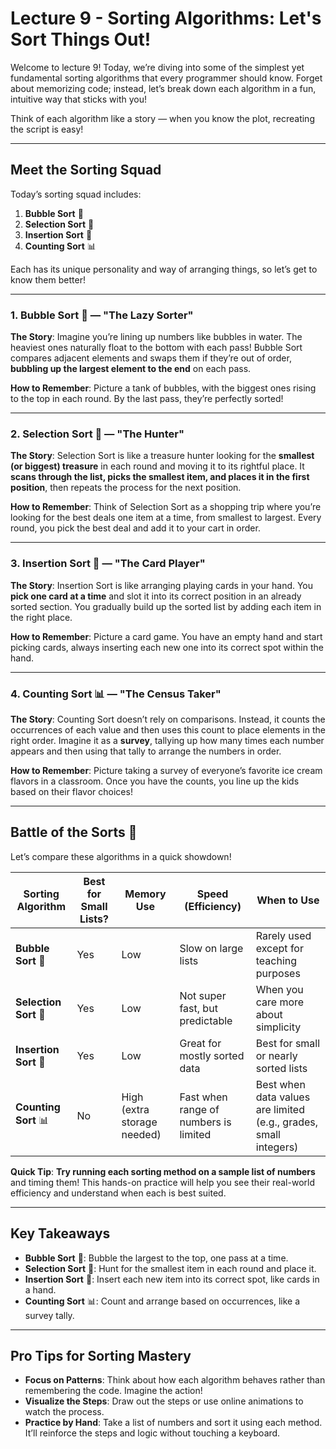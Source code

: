 

# Lecture 9 - Sorting Algorithms: Let's Sort Things Out!

Welcome to lecture 9! Today, we’re diving into some of the simplest yet fundamental sorting algorithms that every programmer should know. Forget about memorizing code; instead, let’s break down each algorithm in a fun, intuitive way that sticks with you!

Think of each algorithm like a story — when you know the plot, recreating the script is easy!

---

## Meet the Sorting Squad

Today’s sorting squad includes:
1. **Bubble Sort** 🫧
2. **Selection Sort** 🎯
3. **Insertion Sort** 📌
4. **Counting Sort** 📊

Each has its unique personality and way of arranging things, so let’s get to know them better!

---

### 1. Bubble Sort 🫧 — "The Lazy Sorter"

**The Story**: Imagine you’re lining up numbers like bubbles in water. The heaviest ones naturally float to the bottom with each pass! Bubble Sort compares adjacent elements and swaps them if they’re out of order, **bubbling up the largest element to the end** on each pass.

**How to Remember**: Picture a tank of bubbles, with the biggest ones rising to the top in each round. By the last pass, they’re perfectly sorted!

---

### 2. Selection Sort 🎯 — "The Hunter"

**The Story**: Selection Sort is like a treasure hunter looking for the **smallest (or biggest) treasure** in each round and moving it to its rightful place. It **scans through the list, picks the smallest item, and places it in the first position**, then repeats the process for the next position.

**How to Remember**: Think of Selection Sort as a shopping trip where you’re looking for the best deals one item at a time, from smallest to largest. Every round, you pick the best deal and add it to your cart in order.

---

### 3. Insertion Sort 📌 — "The Card Player"

**The Story**: Insertion Sort is like arranging playing cards in your hand. You **pick one card at a time** and slot it into its correct position in an already sorted section. You gradually build up the sorted list by adding each item in the right place.

**How to Remember**: Picture a card game. You have an empty hand and start picking cards, always inserting each new one into its correct spot within the hand.

---

### 4. Counting Sort 📊 — "The Census Taker"

**The Story**: Counting Sort doesn’t rely on comparisons. Instead, it counts the occurrences of each value and then uses this count to place elements in the right order. Imagine it as a **survey**, tallying up how many times each number appears and then using that tally to arrange the numbers in order.

**How to Remember**: Picture taking a survey of everyone’s favorite ice cream flavors in a classroom. Once you have the counts, you line up the kids based on their flavor choices!

---

## Battle of the Sorts 🥊

Let’s compare these algorithms in a quick showdown!

| Sorting Algorithm | Best for Small Lists? | Memory Use  | Speed (Efficiency) | When to Use |
|-------------------|-----------------------|-------------|--------------------|-------------|
| **Bubble Sort** 🫧  | Yes                   | Low         | Slow on large lists | Rarely used except for teaching purposes |
| **Selection Sort** 🎯 | Yes                   | Low         | Not super fast, but predictable | When you care more about simplicity |
| **Insertion Sort** 📌 | Yes                   | Low         | Great for mostly sorted data | Best for small or nearly sorted lists |
| **Counting Sort** 📊 | No                    | High (extra storage needed) | Fast when range of numbers is limited | Best when data values are limited (e.g., grades, small integers) |

**Quick Tip**: **Try running each sorting method on a sample list of numbers** and timing them! This hands-on practice will help you see their real-world efficiency and understand when each is best suited.

---

## Key Takeaways

- **Bubble Sort** 🫧: Bubble the largest to the top, one pass at a time.
- **Selection Sort** 🎯: Hunt for the smallest item in each round and place it.
- **Insertion Sort** 📌: Insert each new item into its correct spot, like cards in a hand.
- **Counting Sort** 📊: Count and arrange based on occurrences, like a survey tally.

---

## Pro Tips for Sorting Mastery

- **Focus on Patterns**: Think about how each algorithm behaves rather than remembering the code. Imagine the action!
- **Visualize the Steps**: Draw out the steps or use online animations to watch the process.
- **Practice by Hand**: Take a list of numbers and sort it using each method. It’ll reinforce the steps and logic without touching a keyboard.

